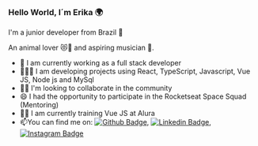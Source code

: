 ### Hello World, I´m Erika 🌍


I'm a junior developer from Brazil 🎯

An animal lover 😻🐶 and aspiring musician 🎸.

- 🔭 I am currently working as a full stack developer
- 👩🏽‍💻 I am developing projects using React, TypeScript, Javascript, Vue JS, Node js and MySql
- 🤝🏽 I'm looking to collaborate in the community
- 😄 I had the opportunity to participate in the Rocketseat Space Squad (Mentoring)
- ✍🏼 I am currently training Vue JS at Alura
- 📫You can find me on: [![Github Badge](https://img.shields.io/badge/-Github-000?style=flat-square&logo=Github&logoColor=white&link=https://github.com/erikaperciliano)](https://github.com/erikaperciliano), [![Linkedin Badge](https://img.shields.io/badge/-LinkedIn-blue?style=flat-square&logo=Linkedin&logoColor=white&link=https://www.linkedin.com/in/erika-perciliano/)](https://www.linkedin.com/in/erika-perciliano/), [![Instagram Badge](https://img.shields.io/badge/-Instagram-pink?style=flat-square&logo=Instagram&logoColor=white&link=https://https://www.instagram.com/erikadeveloper/?hl=pt-br/)](https://www.instagram.com/erikadeveloper/?hl=pt-br/)



